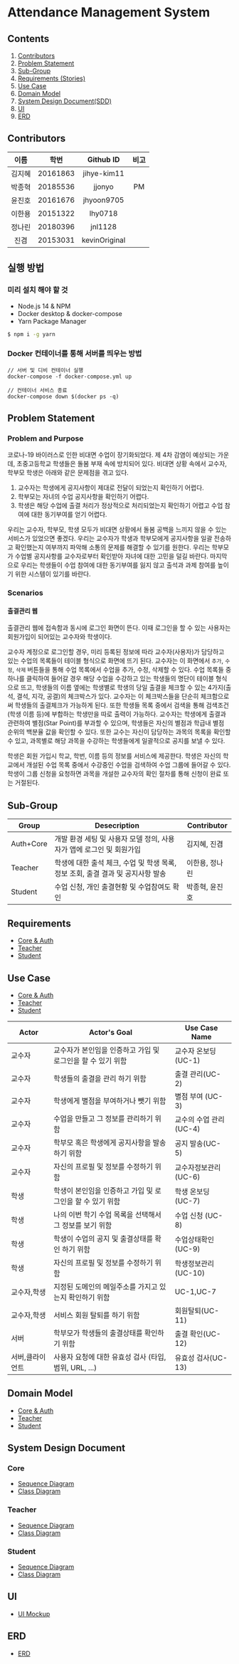 # Attendance Management System
## Contents
1. [Contributors](#Contributors)
2. [Problem Statement](#Problem-Statement)
3. [Sub-Group](#Sub-Group)
4. [Requirements (Stories)](#Requirements)
5. [Use Case](#Use-Case)
6. [Domain Model](#Domain-Model)
7. [System Design Document(SDD)](#System-Design-Document)
8. [UI](#UI)
9. [ERD](#erd)
## Contributors

|  이름  |   학번   |   Github ID   | 비고 |
| :----: | :------: | :-----------: | :--: |
| 김지혜 | 20161863 |  jihye-kim11  |
| 박종혁 | 20185536 |    jjonyo     |  PM  |
| 윤진호 | 20161676 |  jhyoon9705   |
| 이한용 | 20151322 |    lhy0718    |
| 정나린 | 20180396 |    jnl1128    |
|  진겸  | 20153031 | kevinOriginal |



## 실행 방법

### 미리 설치 해야 할 것

- Node.js 14 & NPM
- Docker desktop & docker-compose
- Yarn Package Manager

```bash
$ npm i -g yarn
```



### Docker 컨테이너를 통해 서버를 띄우는 방법

```
// 서버 및 디비 컨테이너 실행
docker-compose -f docker-compose.yml up

// 컨테이너 서비스 종료 
docker-compose down $(docker ps -q)
```





## Problem Statement

### Problem and Purpose

코로나-19 바이러스로 인한 비대면 수업이 장기화되었다. 제 4차 감염이 예상되는 가운데, 초중고등학교 학생들은 돌봄 부재 속에 방치되어 있다. 비대면 상황 속에서 교수자, 학부모 학생은 아래와 같은 문제점을 겪고 있다.

1. 교수자는 학생에게 공지사항이 제대로 전달이 되었는지 확인하기 어렵다.
1. 학부모는 자녀의 수업 공지사항을 확인하기 어렵다.
1. 학생은 해당 수업에 출결 처리가 정상적으로 처리되었는지 확인하기 어렵고 수업 참여에 대한 동기부여를 얻기 어렵다.

우리는 교수자, 학부모, 학생 모두가 비대면 상황에서 돌봄 공백을 느끼지 않을 수 있는 서비스가 있었으면 좋겠다. 우리는 교수자가 학생과 학부모에게 공지사항을 일괄 전송하고 확인했는지 여부까지 파악해 소통의 문제를 해결할 수 있기를 원한다. 우리는 학부모가 수업별 공지사항를 교수자로부터 확인받아 자녀에 대한 고민을 덜길 바란다. 마지막으로 우리는 학생들이 수업 참여에 대한 동기부여를 잃지 않고 출석과 과제 참여를 높이기 위한 시스템이 있기를 바란다.

### Scenarios

#### 출결관리 웹

출결관리 웹에 접속함과 동시에 로그인 화면이 뜬다. 이때 로그인을 할 수 있는 사용자는 회원가입이 되어있는 교수자와 학생이다.

교수자 계정으로 로그인할 경우, 미리 등록된 정보에 따라 교수자(사용자)가 담당하고 있는 수업의 목록들이 테이블 형식으로 화면에 뜨기 된다. 교수자는 이 화면에서 `추가`, `수정`, `삭제` 버튼들을 통해 수업 목록에서 수업을 추가, 수정, 삭제할 수 있다. 수업 목록들 중 하나를 클릭하여 들어갈 경우 해당 수업을 수강하고 있는 학생들의 명단이 테이블 형식으로 뜨고, 학생들의 이름 옆에는 학생별로 학생의 당일 출결을 체크할 수 있는 4가지(출석, 결석, 지각, 공결)의 체크박스가 있다. 교수자는 이 체크박스들을 단순히 체크함으로써 학생들의 출결체크가 가능하게 된다.  또한 학생들 목록 중에서 검색을 통해 검색조건(학생 이름 등)에 부합하는 학생만을 따로 출력이 가능하다. 교수자는 학생에게 출결과 관련하여 별점(Star Point)를 부과할 수 있으며, 학생들은 자신의 별점과 학급내 별점 순위의 백분율 값을 확인할 수 있다. 또한 교수는 자신이 담당하는 과목의 목록을 확인할 수 있고, 과목별로 해당 과목을 수강하는 학생들에게 일괄적으로 공지를 보낼 수 있다.

학생은 회원 가입시 학교, 학번, 이름 등의 정보를 서비스에 제공한다. 학생은 자신의 학교에서 개설된 수업 목록 중에서 수강중인 수업을 검색하여 수업 그룹에 들어갈 수 있다. 학생이 그룹 신청을 요청하면 과목을 개설한 교수자의 확인 절차를 통해 신청이 완료 또는 거절된다.

## Sub-Group

| Group     | Desecription                                                                    | Contributor    |
| --------- | ------------------------------------------------------------------------------- | -------------- |
| Auth+Core | 개발 환경 세팅 및 사용자 모델 정의, 사용자가 앱에 로그인 및 회원가입            | 김지혜, 진겸   |
| Teacher   | 학생에 대한 출석 체크, 수업 및 학생 목록, 정보 조회, 출결 결과 및 공지사항 발송 | 이한용, 정나린 |
| Student   | 수업 신청, 개인 출결현황 및 수업참여도 확인                                     | 박종혁, 윤진호 |

## Requirements

- [Core & Auth](/docs/Core/Requirements.md)
- [Teacher](/docs/Teacher/Requirements.md)
- [Student](/docs/Student/Requirements.md)

## Use Case

- [Core & Auth](/docs/Core/UseCases.md)
- [Teacher](/docs/Teacher/UseCases.md)
- [Student](/docs/Student/Usecases.md)

Actor | Actor's Goal | Use Case Name
-|-|-
교수자 | 교수자가 본인임을 인증하고 가입 및 로그인을 할 수 있기 위함 | 교수자 온보딩 (UC-1)
교수자 | 학생들의 출결을 관리 하기 위함 | 출결 관리(UC-2)
교수자 | 학생에게 별점을 부여하거나 뺏기 위함 | 별점 부여 (UC-3)
교수자 | 수업을 만들고 그 정보를 관리하기 위함 | 교수의 수업 관리 (UC-4)
교수자 | 학부모 혹은 학생에게 공지사항을 발송하기 위함 | 공지 발송(UC-5)
교수자 | 자신의 프로필 및 정보를 수정하기 위함 | 교수자정보관리(UC-6)
학생 | 학생이 본인임을 인증하고 가입 및 로그인을 할 수 있기 위함 | 학생 온보딩 (UC-7)
학생 | 나의 이번 학기 수업 목록을 선택해서 그 정보를 보기 위함 | 수업 신청 (UC-8)
학생 | 학생이 수업의 공지 및 출결상태를 확인 하기 위함 | 수업상태확인(UC-9)
학생 | 자신의 프로필 및 정보를 수정하기 위함 | 학생정보관리(UC-10)
교수자,학생 | 지정된 도메인의 메일주소를 가지고 있는지 확인하기 위함 | UC-1,UC-7
교수자,학생 | 서비스 회원 탈퇴를 하기 위함 | 회원탈퇴(UC-11)
서버 | 학부모가 학생들의 출결상태를 확인하기 위함 | 출결 확인(UC-12)
서버,클라이언트 | 사용자 요청에 대한 유효성 검사 (타입, 범위, URL, ...) | 유효성 검사(UC-13)

## Domain Model

- [Core & Auth](/docs/Core/DomainModel.md)
- [Teacher](/docs/Teacher/DomainModel.md)
- [Student](/docs/Student/DomainModel.md)

## System Design Document

### Core
- [Sequence Diagram](/docs/Core/SequenceDiagram.md)
- [Class Diagram](/docs/Core/Classdiagram.md)

### Teacher
- [Sequence Diagram](/docs/Teacher/SequenceDiagram.md)
- [Class Diagram](/docs/Teacher/Classdiagram.md)

### Student
- [Sequence Diagram](/docs/Student/SequenceDiagram.md)
- [Class Diagram](/docs/Student/ClassDiagram.md)

## UI
- [UI Mockup](/docs/UI/UI_Mockup.md)

## ERD
- [ERD](/docs/ERD/ERD.md)